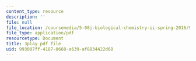 ```yaml
---
content_type: resource
description: ''
file: null
file_location: /coursemedia/5-08j-biological-chemistry-ii-spring-2016/993007ff41870660a639af8834422d68_UzMEzYQOFRA.pdf
file_type: application/pdf
resourcetype: Document
title: 3play pdf file
uid: 993007ff-4187-0660-a639-af8834422d68
---
```

